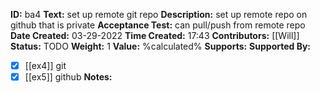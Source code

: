 **ID:** ba4
**Text:** set up remote git repo
**Description:** set up remote repo on github that is private
**Acceptance Test:** can pull/push from remote repo
**Date Created:** 03-29-2022
**Time Created:** 17:43
**Contributors:** [[Will]]
**Status:** TODO
**Weight:** 1
**Value:** %calculated%
**Supports:**
**Supported By:**
- [x] [[ex4]] git
- [x] [[ex5]] github
**Notes:**